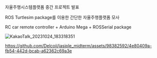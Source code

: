 자율주행시스템플랫폼 중간 프로젝트 발표

ROS Turtlesim package를 이용한 간단한 자율주행플랫폼 모사

RC car remote controller + Arduino Mega + ROSSerial package

![KakaoTalk_20231024_183318351](https://github.com/Delcoii/jasiple_midterm/assets/98382592/400111d5-de9b-4701-bbf6-a08c4997735f)




https://github.com/Delcoii/jasiple_midterm/assets/98382592/4e80409a-fb54-442d-bcab-a62362c69a3e



